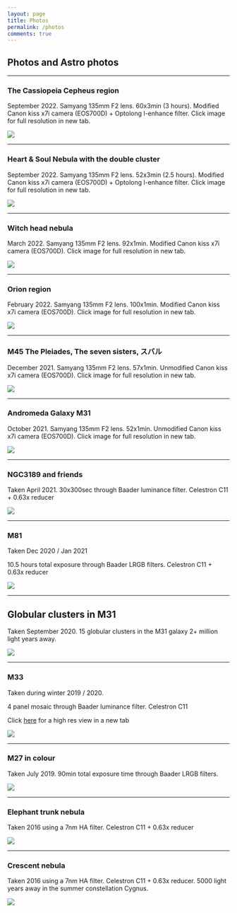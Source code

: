 ```yaml
---
layout: page
title: Photos
permalink: /photos
comments: true
---
```

## Photos and Astro photos

---

### The Cassiopeia Cepheus region

September 2022. Samyang 135mm F2 lens. 60x3min (3 hours). Modified Canon kiss x7i camera (EOS700D) + Optolong l-enhance filter. 
Click image for full resolution in new tab.

<a href="/images/135mm/SH157-60x3min-135mmF2.8-l-enhance-process2.jpg" target="_blank">![](/images/135mm/SH157-60x3min-135mmF2.8-l-enhance-process2.jpg)</a>

---

### Heart & Soul Nebula with the double cluster

September 2022. Samyang 135mm F2 lens. 52x3min (2.5 hours). Modified Canon kiss x7i camera (EOS700D) + Optolong l-enhance filter. 
Click image for full resolution in new tab.

<a href="/images/135mm/HNS-52x3min-135mmF2.jpg" target="_blank">![](/images/135mm/HNS-52x3min-135mmF2.jpg)</a>

---

### Witch head nebula

March 2022. Samyang 135mm F2 lens. 92x1min. Modified Canon kiss x7i camera (EOS700D).
Click image for full resolution in new tab.

<a href="/images/135mm/WItchHead-92x1min.jpg" target="_blank">![](/images/135mm/WItchHead-92x1min.jpg)</a>

---

### Orion region

February 2022. Samyang 135mm F2 lens. 100x1min. Modified Canon kiss x7i camera (EOS700D). 
Click image for full resolution in new tab.

<a href="/images/135mm/Orion-100x-60sec.jpg" target="_blank">![](/images/135mm/Orion-100x-60sec.jpg)</a>

---

### M45 The Pleiades, The seven sisters, スバル

December 2021. Samyang 135mm F2 lens. 57x1min. Unmodified Canon kiss x7i camera (EOS700D). 
Click image for full resolution in new tab.

<a href="/images/135mm/FULL-M45_57minF2.jpg" target="_blank">![](/images/135mm/FULL-M45_57minF2.jpg)</a>

----

### Andromeda Galaxy M31

October 2021. Samyang 135mm F2 lens. 52x1min. Unmodified Canon kiss x7i camera (EOS700D). 
Click image for full resolution in new tab.

<a href="/images/135mm/FULL-M31-52min-135mm-F2.jpg" target="_blank">![](/images/135mm/FULL-M31-52min-135mm-F2.jpg)</a>

---

### NGC3189 and friends

Taken April 2021. 30x300sec through Baader luminance filter. Celestron C11 + 0.63x reducer

![](/images/photos/NGC3189_30x300sec_LUM.png)

---

### M81

Taken Dec 2020 / Jan 2021

10.5 hours total exposure through Baader LRGB filters. Celestron C11 + 0.63x reducer

![](/images/photos/M81.jpg)

---

## Globular clusters in M31

Taken September 2020. 15 globular clusters in the M31 galaxy 2+ million light years away.

![](/images/photos/M31-section-annotated.jpeg)

---

### M33

Taken during winter 2019 / 2020.

4 panel mosaic through Baader luminance filter. Celestron C11

Click <a href="/images/photos/M33.jpg" target="_blank">here</a> for a high res view in a new tab

![](/images/photos/M33.jpg)

---

### M27 in colour

Taken July 2019. 90min total exposure time through Baader LRGB filters. 

![](/images/photos/M27-90min-10x3min-LRGB.png)

---

### Elephant trunk nebula

Taken 2016 using a 7nm HA filter. Celestron C11 + 0.63x reducer

![](/images/photos/ElephantTrunk.png)

---

### Crescent nebula

Taken 2016 using a 7nm HA filter. Celestron C11 + 0.63x reducer. 5000 light years away in the summer constellation Cygnus.

![](/images/photos/crescent.jpg)

